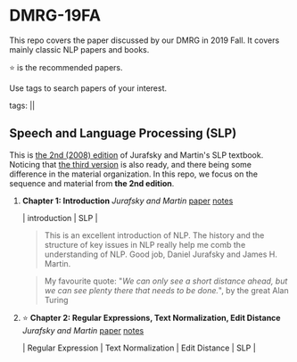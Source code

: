 # DMRG-19FA

This repo covers the paper discussed by our DMRG in 2019 Fall. It covers mainly classic NLP papers and books.

⭐️ is the recommended papers.

Use tags to search papers of your interest.

tags: ||



## Speech and Language Processing (SLP)
This is [the 2nd (2008) edition](http://www.cs.colorado.edu/~martin/slp.html) of Jurafsky and Martin's SLP textbook. Noticing that [the third version](https://web.stanford.edu/~jurafsky/slp3/) is also ready, and there being some difference in the material organization. In this repo, we focus on the sequence and material from **the 2nd edition**.

1. **Chapter 1: Introduction** 
    _Jurafsky and Martin_
   [paper](http://www.cs.colorado.edu/~martin/SLP/Updates/1.pdf)
   [notes](https://github.com/uiuc-dm-group/DMRG-19FA/blob/master/notes_SLP.md)

    | introduction | SLP |
   > This is an excellent introduction of NLP. The history and the structure of key issues in NLP really help me comb the understanding of NLP. Good job, Daniel Jurafsky and James H. Martin.

   > My favourite quote: "_We can only see a short distance ahead, but we can see plenty there that needs to be done._", by the great Alan Turing

2. :star: **Chapter 2: Regular Expressions, Text Normalization, Edit Distance**
    _Jurafsky and Martin_
   [paper](https://web.stanford.edu/~jurafsky/slp3/2.pdf)
   [notes]()

    | Regular Expression | Text Normalization | Edit Distance | SLP |
   > 

